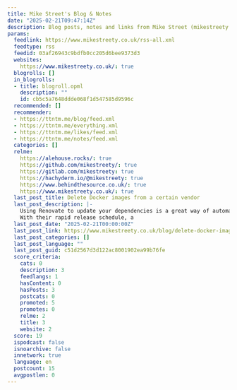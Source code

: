 ```yaml
---
title: Mike Street's Blog & Notes
date: "2025-02-21T09:47:14Z"
description: Blog posts, notes and links from Mike Street (mikestreety.co.uk)
params:
  feedlink: https://www.mikestreety.co.uk/rss-all.xml
  feedtype: rss
  feedid: 03af26943c9bdfb0cc205d6bee9373d3
  websites:
    https://www.mikestreety.co.uk/: true
  blogrolls: []
  in_blogrolls:
  - title: blogroll.opml
    description: ""
    id: cb5c5a7648ddde068f1d547585d9596c
  recommended: []
  recommender:
  - https://ttntm.me/blog/feed.xml
  - https://ttntm.me/everything.xml
  - https://ttntm.me/likes/feed.xml
  - https://ttntm.me/notes/feed.xml
  categories: []
  relme:
    https://alehouse.rocks/: true
    https://github.com/mikestreety/: true
    https://gitlab.com/mikestreety: true
    https://hachyderm.io/@mikestreety: true
    https://www.behindthesource.co.uk/: true
    https://www.mikestreety.co.uk/: true
  last_post_title: Delete Docker images from a certain vendor
  last_post_description: |-
    Using Renovate to update your dependencies is a great way of automating upgrades. However, using the Docker image can quickly fill up your CI server or machine.
    With their rapid release schedule, a
  last_post_date: "2025-02-21T00:00:00Z"
  last_post_link: https://www.mikestreety.co.uk/blog/delete-docker-images-from-a-certain-vendor/
  last_post_categories: []
  last_post_language: ""
  last_post_guid: c51d2567d3d122ac8001902ea99b76fe
  score_criteria:
    cats: 0
    description: 3
    feedlangs: 1
    hasContent: 0
    hasPosts: 3
    postcats: 0
    promoted: 5
    promotes: 0
    relme: 2
    title: 3
    website: 2
  score: 19
  ispodcast: false
  isnoarchive: false
  innetwork: true
  language: en
  postcount: 15
  avgpostlen: 0
---
```

